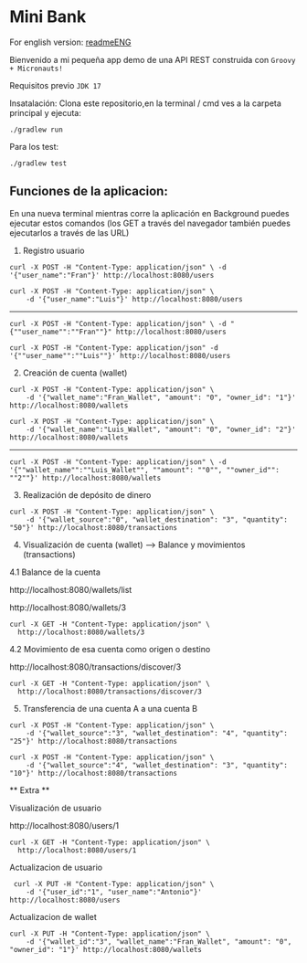 # Mini Bank 

For english version: [readmeENG](https://github.com/victorma17/mini_bank_v3/blob/main/readmeENG.md)

Bienvenido a mi pequeña app demo de una API REST construida con `Groovy + Micronauts!`

Requisitos previo `JDK 17`

Insatalación: Clona este repositorio,en la terminal / cmd ves a la carpeta principal y ejecuta: 
```shell
./gradlew run 
```

Para los test:
```shell
./gradlew test
```

## Funciones de la aplicacion:

En una nueva terminal mientras corre la aplicación en Background puedes ejecutar estos comandos (los GET a través del navegador también puedes ejecutarlos a través de las URL)

1. Registro usuario

```shell
curl -X POST -H "Content-Type: application/json" \ -d '{"user_name":"Fran"}' http://localhost:8080/users
```
```shell
curl -X POST -H "Content-Type: application/json" \
    -d '{"user_name":"Luis"}' http://localhost:8080/users
```
---
```shell
curl -X POST -H "Content-Type: application/json" \ -d "{""user_name"":""Fran""}" http://localhost:8080/users
```
```shell
curl -X POST -H "Content-Type: application/json" -d '{""user_name"":""Luis""}' http://localhost:8080/users
```



2. Creación de cuenta (wallet)
```shell
curl -X POST -H "Content-Type: application/json" \
    -d '{"wallet_name":"Fran_Wallet", "amount": "0", "owner_id": "1"}' http://localhost:8080/wallets
```
```shell 
curl -X POST -H "Content-Type: application/json" \
    -d '{"wallet_name":"Luis_Wallet", "amount": "0", "owner_id": "2"}' http://localhost:8080/wallets
```
----
```shell 
curl -X POST -H "Content-Type: application/json" \ -d '{""wallet_name"":""Luis_Wallet"", ""amount": ""0"", ""owner_id"": ""2""}' http://localhost:8080/wallets
```

3. Realización de depósito de dinero
```shell
curl -X POST -H "Content-Type: application/json" \
    -d '{"wallet_source":"0", "wallet_destination": "3", "quantity": "50"}' http://localhost:8080/transactions
```

4. Visualización de cuenta (wallet) --> Balance y movimientos (transactions)

4.1 Balance de la cuenta

http://localhost:8080/wallets/list

http://localhost:8080/wallets/3
```shell
curl -X GET -H "Content-Type: application/json" \
  http://localhost:8080/wallets/3
```

4.2 Movimiento de esa cuenta como origen o destino

http://localhost:8080/transactions/discover/3
```shell
curl -X GET -H "Content-Type: application/json" \
  http://localhost:8080/transactions/discover/3
```

5. Transferencia de una cuenta A a una cuenta B
```shell
curl -X POST -H "Content-Type: application/json" \
    -d '{"wallet_source":"3", "wallet_destination": "4", "quantity": "25"}' http://localhost:8080/transactions
```
```shell
curl -X POST -H "Content-Type: application/json" \
    -d '{"wallet_source":"4", "wallet_destination": "3", "quantity": "10"}' http://localhost:8080/transactions
```


** Extra **

Visualización de usuario

http://localhost:8080/users/1
```shell
curl -X GET -H "Content-Type: application/json" \
  http://localhost:8080/users/1
```

Actualizacion de usuario
```shell
 curl -X PUT -H "Content-Type: application/json" \
    -d '{"user_id":"1", "user_name":"Antonio"}' http://localhost:8080/users
```

Actualizacion de wallet
```shell
curl -X PUT -H "Content-Type: application/json" \
    -d '{"wallet_id":"3", "wallet_name":"Fran_Wallet", "amount": "0", "owner_id": "1"}' http://localhost:8080/wallets
```
